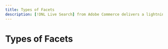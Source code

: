 ```yaml
---
title: Types of Facets
description: [!DNL Live Search] from Adobe Commerce delivers a lightning fast, super-relevant, and intuitive search experience.
---
```

# Types of Facets
